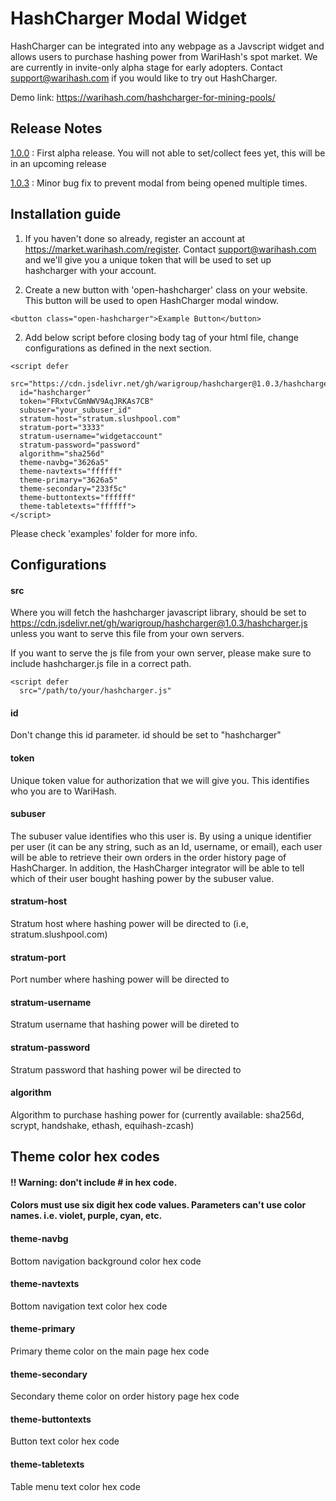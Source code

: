 # HashCharger Modal Widget

HashCharger can be integrated into any webpage as a Javscript widget and allows users to purchase hashing power from WariHash's spot market. We are currently in invite-only alpha stage for early adopters. Contact support@warihash.com if you would like to try out HashCharger.

Demo link: https://warihash.com/hashcharger-for-mining-pools/

## Release Notes

[1.0.0](https://github.com/warigroup/hashcharger/releases/tag/1.0.0) : First alpha release. You will not able to set/collect fees yet, this will be in an upcoming release 

[1.0.3](https://github.com/warigroup/hashcharger/releases/tag/1.0.3) : Minor bug fix to prevent modal from being opened multiple times.

## Installation guide

1. If you haven't done so already, register an account at https://market.warihash.com/register. Contact support@warihash.com and we'll give you a unique token that will be used to set up hashcharger with your account.

1. Create a new button with 'open-hashcharger' class on your website. This button will be used to open HashCharger modal window. 

```
<button class="open-hashcharger">Example Button</button>
```

2. Add below script before closing body tag of your html file, change configurations as defined in the next section.

```
<script defer 
  src="https://cdn.jsdelivr.net/gh/warigroup/hashcharger@1.0.3/hashcharger.js"
  id="hashcharger"
  token="FRxtvCGmNWV9AqJRKAs7CB"
  subuser="your_subuser_id"
  stratum-host="stratum.slushpool.com" 
  stratum-port="3333"
  stratum-username="widgetaccount"
  stratum-password="password"
  algorithm="sha256d"
  theme-navbg="3626a5"
  theme-navtexts="ffffff"
  theme-primary="3626a5"
  theme-secondary="233f5c"
  theme-buttontexts="ffffff"
  theme-tabletexts="ffffff">
</script>
```

Please check 'examples' folder for more info.

## Configurations

#### src
Where you will fetch the hashcharger javascript library, should be set to https://cdn.jsdelivr.net/gh/warigroup/hashcharger@1.0.3/hashcharger.js unless you want to serve this file from your own servers.

If you want to serve the js file from your own server, please make sure to include hashcharger.js file in a correct path.

```
<script defer 
  src="/path/to/your/hashcharger.js"
```

#### id 
Don't change this id parameter. id should be set to "hashcharger"

#### token
Unique token value for authorization that we will give you. This identifies who you are to WariHash.

#### subuser
The subuser value identifies who this user is. By using a unique identifier per user (it can be any string, such as an Id, username, or email), each user will be able to retrieve their own orders in the order history page of HashCharger. In addition, the HashCharger integrator will be able to tell which of their user bought hashing power by the subuser value. 

#### stratum-host
Stratum host where hashing power will be directed to (i.e, stratum.slushpool.com)

#### stratum-port
Port number where hashing power will be directed to 

#### stratum-username
Stratum username that hashing power will be direted to

#### stratum-password
Stratum password that hashing power wil be directed to

#### algorithm
Algorithm to purchase hashing power for (currently available: sha256d, scrypt, handshake, ethash, equihash-zcash)

## Theme color hex codes 

#### !! Warning: don't include # in hex code. 
#### Colors must use six digit hex code values. Parameters can't use color names. i.e. violet, purple, cyan, etc.

#### theme-navbg
Bottom navigation background color hex code

#### theme-navtexts
Bottom navigation text color hex code

#### theme-primary
Primary theme color on the main page hex code

#### theme-secondary
Secondary theme color on order history page hex code

#### theme-buttontexts
Button text color hex code

#### theme-tabletexts
Table menu text color hex code
